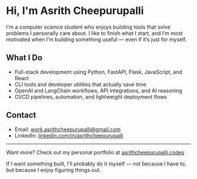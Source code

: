 # Hi, I'm Asrith Cheepurupalli

I'm a computer science student who enjoys building tools that solve problems I personally care about. I like to finish what I start, and I’m most motivated when I’m building something useful — even if it’s just for myself.

## What I Do

- Full-stack development using Python, FastAPI, Flask, JavaScript, and React
- CLI tools and developer utilities that actually save time
- OpenAI and LangChain workflows, API integrations, and AI reasoning
- CI/CD pipelines, automation, and lightweight deployment flows

## Contact

- Email: [work.asrithcheepurupalli@gmail.com](mailto:work.asrithcheepurupalli@gmail.com)
- LinkedIn: [linkedin.com/in/asrithcheepurupalli](https://linkedin.com/in/asrithcheepurupalli)

---
Want more? Check out my personal portfolio at [asrithcheepurupalli.codes](https://asrithcheepurupalli.codes)

If I want something built, I’ll probably do it myself — not because I have to, but because I enjoy figuring things out.


<!---
asrithcheepurupalli/asrithcheepurupalli is a ✨ special ✨ repository because its `README.md` (this file) appears on your GitHub profile.
You can click the Preview link to take a look at your changes.
--->
